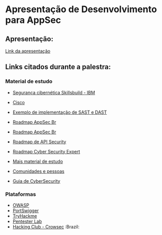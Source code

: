 # Apresentação de Desenvolvimento para AppSec

## Apresentação:

[Link da apresentação]()

## Links citados durante a palestra:

### Material de estudo

- [Segurança cibernética Skillsbuild - IBM](https://students.yourlearning.ibm.com/recommended/aoi/TECHNICAL_SKILLS/CYBERSECURITY?utm_source=skillsbuild.org)

- [Cisco](https://www.netacad.com/pt-br/courses/cybersecurity)

- [Exemplo de implementação de SAST e DAST](https://github.com/rayanepimentel/InfoSec-iniciante/tree/main/devSecOps)

- [Roadmap AppSec Br](https://www.instagram.com/p/C8XqwQaPUi-/)

- [Roadmap AppSec Br](https://github.com/PedroKetzer/roadmap-appsecbr)

- [Roadmap de API Security](https://roadmap.sh/best-practices/api-security)

- [Roadmap Cyber Security Expert](https://roadmap.sh/cyber-security)

- [Mais material de estudo](https://rayanepimentel.github.io/InfoSec-iniciante/cronograma/)

- [Comunidades e pessoas](https://rayanepimentel.github.io/InfoSec-iniciante/site/comunidade/hall.html)

- [Guia de CyberSecurity](https://github.com/arthurspk/guiadecybersecurity)

### Plataformas

- [OWASP](https://owasp.org/)
- [PortSwigger](https://portswigger.net/web-security)
- [TryHackme](https://tryhackme.com/)
- [Pentester Lab](https://pentesterlab.com/)
- [Hacking Club - Crowsec](https://lp.hackingclub.com/) :Brazil: 
